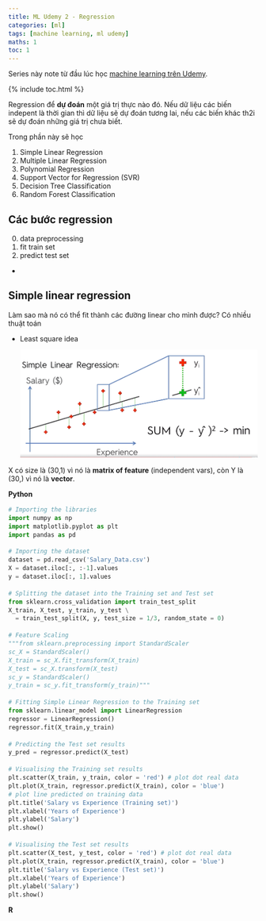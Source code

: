 ```yaml
---
title: ML Udemy 2 - Regression
categories: [ml]
tags: [machine learning, ml udemy]
maths: 1
toc: 1
---
```


Series này note từ đầu lúc học [machine learning trên Udemy](https://www.udemy.com/machinelearning).

{% include toc.html %}

Regression để **dự đoán** một giá trị thực nào đó. Nếu dữ liệu các biến indepent là thời gian thì dữ liệu sẽ dự đoán tương lai, nếu các biến khác th2i sẽ dự đoán những giá trị chưa biết.

Trong phần này sẽ học

1. Simple Linear Regression
2. Multiple Linear Regression
3. Polynomial Regression
4. Support Vector for Regression (SVR)
5. Decision Tree Classification
6. Random Forest Classification

## Các bước regression

0. data preprocessing
1. fit train set
2. predict test set
- 

## Simple linear regression

Làm sao mà nó có thể fit thành các đường linear cho mình được? Có nhiều thuật toán

- Least square idea

  ![](/images/posts/ML/least-square-idea.png)

X có size là (30,1) vì nó là **matrix of feature** (independent vars), còn Y là (30,) vì nó là **vector**.

**Python**

~~~ python
# Importing the libraries
import numpy as np
import matplotlib.pyplot as plt
import pandas as pd

# Importing the dataset
dataset = pd.read_csv('Salary_Data.csv')
X = dataset.iloc[:, :-1].values
y = dataset.iloc[:, 1].values

# Splitting the dataset into the Training set and Test set
from sklearn.cross_validation import train_test_split
X_train, X_test, y_train, y_test \
  = train_test_split(X, y, test_size = 1/3, random_state = 0)

# Feature Scaling
"""from sklearn.preprocessing import StandardScaler
sc_X = StandardScaler()
X_train = sc_X.fit_transform(X_train)
X_test = sc_X.transform(X_test)
sc_y = StandardScaler()
y_train = sc_y.fit_transform(y_train)"""

# Fitting Simple Linear Regression to the Training set
from sklearn.linear_model import LinearRegression
regressor = LinearRegression()
regressor.fit(X_train,y_train)

# Predicting the Test set results
y_pred = regressor.predict(X_test)

# Visualising the Training set results
plt.scatter(X_train, y_train, color = 'red') # plot dot real data
plt.plot(X_train, regressor.predict(X_train), color = 'blue') 
# plot line predicted on training data
plt.title('Salary vs Experience (Training set)')
plt.xlabel('Years of Experience')
plt.ylabel('Salary')
plt.show()

# Visualising the Test set results
plt.scatter(X_test, y_test, color = 'red') # plot dot real data
plt.plot(X_train, regressor.predict(X_train), color = 'blue') 
plt.title('Salary vs Experience (Test set)')
plt.xlabel('Years of Experience')
plt.ylabel('Salary')
plt.show()
~~~

**R**





